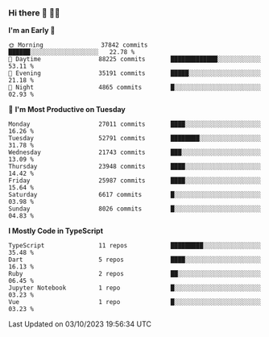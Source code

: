 ### Hi there 👋 🧑‍💻



<!--START_SECTION:waka-->
**I'm an Early 🐤** 

```text
🌞 Morning                37842 commits       ██████░░░░░░░░░░░░░░░░░░░   22.78 % 
🌆 Daytime                88225 commits       █████████████░░░░░░░░░░░░   53.11 % 
🌃 Evening                35191 commits       █████░░░░░░░░░░░░░░░░░░░░   21.18 % 
🌙 Night                  4865 commits        █░░░░░░░░░░░░░░░░░░░░░░░░   02.93 % 
```
📅 **I'm Most Productive on Tuesday** 

```text
Monday                   27011 commits       ████░░░░░░░░░░░░░░░░░░░░░   16.26 % 
Tuesday                  52791 commits       ████████░░░░░░░░░░░░░░░░░   31.78 % 
Wednesday                21743 commits       ███░░░░░░░░░░░░░░░░░░░░░░   13.09 % 
Thursday                 23948 commits       ████░░░░░░░░░░░░░░░░░░░░░   14.42 % 
Friday                   25987 commits       ████░░░░░░░░░░░░░░░░░░░░░   15.64 % 
Saturday                 6617 commits        █░░░░░░░░░░░░░░░░░░░░░░░░   03.98 % 
Sunday                   8026 commits        █░░░░░░░░░░░░░░░░░░░░░░░░   04.83 % 
```


**I Mostly Code in TypeScript** 

```text
TypeScript               11 repos            █████████░░░░░░░░░░░░░░░░   35.48 % 
Dart                     5 repos             ████░░░░░░░░░░░░░░░░░░░░░   16.13 % 
Ruby                     2 repos             ██░░░░░░░░░░░░░░░░░░░░░░░   06.45 % 
Jupyter Notebook         1 repo              █░░░░░░░░░░░░░░░░░░░░░░░░   03.23 % 
Vue                      1 repo              █░░░░░░░░░░░░░░░░░░░░░░░░   03.23 % 
```




 Last Updated on 03/10/2023 19:56:34 UTC
<!--END_SECTION:waka-->


